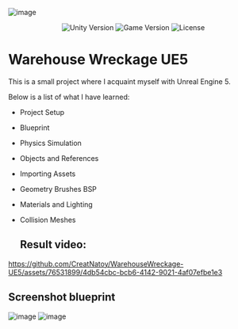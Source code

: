 ![image](https://github.com/CreatNatoy/WarehouseWreckage-UE5/assets/76531899/8dcf2c7a-a657-4c3f-88a6-55a9c029c328)

<p align="center">
    <img src="https://img.shields.io/badge/Engine-5.1.1-blueviolet" alt="Unity Version">
    <img src="https://img.shields.io/badge/Version-0.1-blue" alt="Game Version">
    <img src="https://img.shields.io/badge/License-None-success" alt="License">
</p>

# Warehouse Wreckage UE5
This is a small project where I acquaint myself with Unreal Engine 5. 

Below is a list of what I have learned:
* Project Setup
* Blueprint 
* Physics Simulation
* Objects and References
* Importing Assets
* Geometry Brushes BSP
* Materials and Lighting
* Collision Meshes

  ## Result video: 
https://github.com/CreatNatoy/WarehouseWreckage-UE5/assets/76531899/4db54cbc-bcb6-4142-9021-4af07efbe1e3

## Screenshot blueprint
![image](https://github.com/CreatNatoy/WarehouseWreckage-UE5/assets/76531899/4629449f-d64d-42c2-8b9b-207b63c0749d)
![image](https://github.com/CreatNatoy/WarehouseWreckage-UE5/assets/76531899/e33e76bd-a807-45a7-aabe-4b8be703c1a8)

